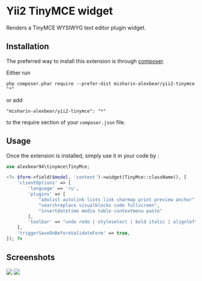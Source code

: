 Yii2 TinyMCE widget
===================
Renders a TinyMCE WYSIWYG text editor plugin widget.

Installation
------------

The preferred way to install this extension is through [composer](http://getcomposer.org/download/).

Either run

```
php composer.phar require --prefer-dist misharin-alexbear/yii2-tinymce "*"
```

or add

```
"misharin-alexbear/yii2-tinymce": "*"
```

to the require section of your `composer.json` file.


Usage
-----

Once the extension is installed, simply use it in your code by  :

```php
use alexbear94\tinymce\TinyMce;

<?= $form->field($model, 'content')->widget(TinyMce::className(), [
    'clientOptions' => [
        'language' => 'ru',
        'plugins' => [
            "advlist autolink lists link charmap print preview anchor",
            "searchreplace visualblocks code fullscreen",
            "insertdatetime media table contextmenu paste"
        ],
        'toolbar' => "undo redo | styleselect | bold italic | alignleft aligncenter alignright alignjustify | bullist numlist outdent indent | link image"
    ],
    'triggerSaveOnBeforeValidateForm' => true,
]); ?>
```

Screenshots
------------

<img src="https://d1ro8r1rbfn3jf.cloudfront.net/ms_131602/eRrZfAUtDSKR2TAdf7DzEBNh8q1usP/Create%2BMenu%2B2017-10-24%2B23-12-14.jpg?Expires=1508962363&Signature=M8Lt0MhKi1YgOWttEbB~r1~Cl0VkLrTpy6eMVW26u6vHwNeUjp5Cr7SNM0fMRp5TM89xW3UrVcGxSt0MpvOXtvFLkSM4luxyYu0SqWFs28VBtjjfLOZucPdNpCQZP-9ibXayw7TVLcP~Uotw6eUWv6GILErcvUJk-e3OnHpAd1X~BkoXEyU2lE5rFfV7gauW1WdPjnnxDQWb3vSasnCZ-ikj5SFNlRU3QITGVxKGPicyS3~A9N3I~7NDBe-2-rs8hukD4h-cTjbM8~olTSLyVTasmveiqIYGxlgdMGXhfelSWm4DCDrX1aJST5THap10dwEN7gDfbgWY0r-ZTqJeSA__&Key-Pair-Id=APKAJHEJJBIZWFB73RSA"/>

<img src="https://d1ro8r1rbfn3jf.cloudfront.net/ms_131602/1H5JxqOO1fV4RvjlylHjuy0lPj5uX5/scsd%2B2017-10-24%2B23-14-10.jpg?Expires=1508962516&Signature=O2oArGePC~aN7TE-wKuAW-viJH-ZhFR~xjsFOJ~rCs6sgiWEuygo2DsVOF2id5-2Gncxr9KA2pTC~KGlTh6-9qdYtXtnx6IPNV1CBf8fQ7bTrAR3s4zBlSkr5dZGDyZ-ZcjsHp3C8YTby2WDsJRJaBxmGEFbne1NblShehwHQAWBW5qRHgGVJxkankpfXaQ5jyTAL8ka6eY7Xvw4JaYDKsHZLNEa6KseMUZCzZupKGV4T2z78yQRoynbhVymReJdNl7281iBUOncqKnKvUj55xlfRotoKx02RHNeCA9fWbP9G91oEOodH8csX2H4xprk9DBsE3T4koh218QTAbG6RA__&Key-Pair-Id=APKAJHEJJBIZWFB73RSA"/>
